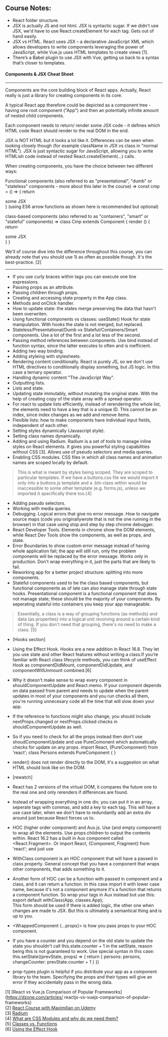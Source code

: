 ## Course Notes:

* React folder structure.
* JSX is actually JS and not html. JSX is syntactic sugar. If we didn't use JSX, we'd have to use React.createElement for each tag. Gets out of hand easily.
* JSX vs HTML. React uses JSX – a declarative JavaScript XML which allows developers to write components leveraging the power of JavaScript, while Vue.js uses HTML templates to create views [1].
* There’s a Babel plugin to use JSX with Vue, getting us back to a syntax that’s closer to templates.

 #### Components & JSX Cheat Sheet
___
Components are the core building block of React apps. Actually, React really is just a library for creating components in its core.

A typical React app therefore could be depicted as a component tree - having one root component ("App") and then an potentially infinite amount of nested child components.

Each component needs to return/ render some JSX code - it defines which HTML code React should render to the real DOM in the end.

JSX is NOT HTML but it looks a lot like it. Differences can be seen when looking closely though (for example className in JSX vs class in "normal HTML"). JSX is just syntactic sugar for JavaScript, allowing you to write HTMLish code instead of nested React.createElement(...) calls.

When creating components, you have the choice between two different ways:

Functional components (also referred to as "presentational", "dumb" or "stateless" components - more about this later in the course) => const cmp = () => { return <div>some JSX</div> } (using ES6 arrow functions as shown here is recommended but optional)

class-based components (also referred to as "containers", "smart" or "stateful" components) => class Cmp extends Component { render () { return <div>some JSX</div> } } 

We'll of course dive into the difference throughout this course, you can already note that you should use 1) as often as possible though. It's the best-practice. [2]

___

* If you use curly braces within tags you can execute one line expressions.
* Passing props as an attribute. 
* Passing children through props.
* Creating and accessing state property in the App class.
* Methods and onClick handler.
* How to update state: the states merge preserving the data that hasn't been overwriten.
* Using functional components vs classes: useState() Hook for state manipulation. With hooks the state is not merged, but replaced.
* Stateless/Presentational/Dumb vs Stateful/Containers/Smart components. Use a lot of the first and a lot less of the second.
* Passing method references between components. Use bind instead of function syntax, since the latter executes to often and is inefficient.
* Adding two way binding. 
* Adding styleing with stylesheets.
* Rendering content conditionally. React is purely JS, so we don't use HTML directives to conditionally display something, but JS logic. In this case a ternary operator. 
* Handling dynamic content "The JavaScript Way".
* Outputting lists.
* Lists and state.
* Updating state immutably, without mutating the original state. With the help of creating copy of the state array with a spread operator. 
* For react to update lists efficiently, instead of rerendering the whole list, the elements need to have a key that is a unique ID. This cannot be an index, since index changes as we add and remove items. 
* Flexible lists: how to make components have individual input fields, independent of each other. 
* Setting styles dynamically (Javascript style).
* Setting class names dynamically.
* Adding and using Radium. Radium is a set of tools to manage inline styles on React elements. It gives you powerful styling capabilities without CSS [3]. Allows use of pseudo selectors and media queries.
* Enabling CSS modules. CSS files in which all class names and animation names are scoped locally by default.

>This is what is meant by styles being scoped. They are scoped to particular templates. If we have a buttons.css file we would import it only into a buttons.js template and a .btn class within would be inaccessible to some other template (e.g. forms.js), unless we imported it specifically there too.[4]

* Adding pseudo selectors.
* Working with media queries. 
* Debugging. Logical errors that give no error message. How to navigate source maps (code you originallywrote that is not the one running in the browser) in that case using stop and step by step chrome debugger.
* React Developer Tools. Elements in chrome show the DOM elements, while React Dev Tools show the components, as well as props, and state.
* Error Boundaries to show custom error message instead of having whole application fail; the app will still run, only the problem components will be replaced by the error message. Works only in production. Don't wrap everything in it, just the parts that are likely to fail. 
* Reworking app for a better project structure: splitting into more components.
* Stateful components used to be the class based components, but functional components as of late can also manage state through state hooks. Presentational component is a functional component that does not manage state; these should be the majority of your components. By seperating stateful into containers you keep your app manageable. 

>Essentially, a class is a way of grouping functions (as methods) and data (as properties) into a logical unit revolving around a certain kind of thing. If you don't need that grouping, there's no need to make a class. [5]

* [Hooks section]

* Using the Effect Hook. Hooks are a new addition in React 16.8. They let you use state and other React features without writing a class.If you’re familiar with React class lifecycle methods, you can think of useEffect Hook as componentDidMount, componentDidUpdate, and componentWillUnmount combined.[6]

* Why it doesn't make sense to wrap every component in shouldComponentUpdate and React.memo. If your component depends on data passed from parent and needs to update when the parent updates in most of your components and you run checks all them, you're running unnecesary code all the time that will slow down your app.
* If the reference to functions might also change, you should include nextProps.changed or nextProps.clicked checks in shouldComponentUpdate as well.
* So if you need to check for all the props instead then don't use shoudComponentUpdate and use PureComonent which automatically checks for update on any props.
	import React, {PureComponent} from 'react';
	class Persons extends PureComponent {
	}
* render() does not render directly to the DOM, it's a suggestion on what HTML should look like on the DOM. 
* [rewatch]
* React has 2 versions of the virtual DOM, it compares the future one to the real one and only rerenders if differences are found. 
* Instead of wrapping everything in one div, you can put it in an array, seperate tags with commas, and add a key to each tag. This will have a use case later, when we don't have to redundantly add an extra div around just because React forces us to.
* HOC (higher order component) and Aux.js. Use <Aux> (and empty component) to wrap all the elements. Use props.children to output the contents within. React 16.2 has a built in Aux component called <React.Fragment>. Or import React, {Component, Fragment} from 'react'; and just use <Fragment>
* WithClass component is an HOC component that will have a passed in class property. General concept that you have a component that wraps other components, that adds something to it.
* Another form of HOC can be a function with passed in component and a class, and it can return a function. In this case import it with lower case name, because it's not a component anymore it's a function that returns a component function. So wrap your tags in Aux instead but use this:
	export default withClass(App, classes.App);\
This form should be used if there is added logic, the other one when changes are made to JSX. But this is ultimately a semantical thing and is up to you.
* <WrappedComponent {...props}> is how you pass props to your HOC component.
* If you have a counter and you depend on the old state to update the state you shouldn't call this.state.counter + 1 in the setState, reason being this is not guaranteed to work. Use special syntax in this case:
 this.setState((prevState, props) => {
		return {
			persons: persons,
			changeCounter: prevState.counter + 1
		}
	})
* prop-types plugin is helpful if you distribute your app as a component library to the team. Specifying the props and their types will give an error if they accidentally pass in the wrong data.

[1] [React vs Vue.js Comparison of Popular Frameworks](https://dzone.com/articles/  reactjs-vs-vuejs-comparison-of-popular-frameworks)    
[2] [React Course with Maximilian on Udemy](https://www.udemy.com/react-the-complete-guide-incl-redux/)  
[3] [Radium](https://github.com/FormidableLabs/radium)  
[4] [What are CSS Modules and why do we need them?](https://css-tricks.com/css-modules-part-1-need/)  
[5] [Classes vs. Functions](https://stackoverflow.com/questions/18202818/classes-vs-functions)  
[6] [Using the Effect Hook](https://reactjs.org/docs/hooks-effect.html)